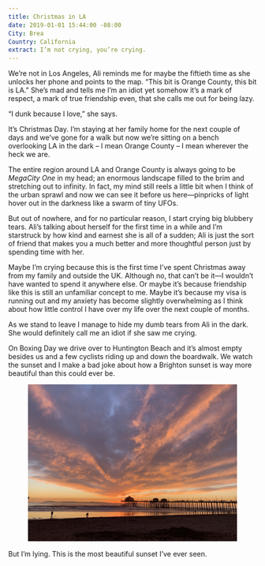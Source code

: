 ```yaml
---
title: Christmas in LA
date: 2019-01-01 15:44:00 -08:00
City: Brea
Country: California
extract: I’m not crying, you’re crying.
---
```


We’re not in Los Angeles, Ali reminds me for maybe the fiftieth time as she unlocks her phone and points to the map. “This bit is Orange County, this bit is LA.” She’s mad and tells me I’m an idiot yet somehow it’s a mark of respect, a mark of true friendship even, that she calls me out for being lazy.

“I dunk because I love,” she says.

It’s Christmas Day. I’m staying at her family home for the next couple of days and we’ve gone for a walk but now we’re sitting on a bench overlooking LA in the dark – I mean Orange County – I mean wherever the heck we are. 

The entire region around LA and Orange County is always going to be _MegaCity One_ in my head; an enormous landscape filled to the brim and stretching out to infinity. In fact, my mind still reels a little bit when I think of the urban sprawl and now we can see it before us here—pinpricks of light hover out in the darkness like a swarm of tiny UFOs.  

But out of nowhere, and for no particular reason, I start crying big blubbery tears. Ali’s talking about herself for the first time in a while and I’m starstruck by how kind and earnest she is all of a sudden; Ali is just the sort of friend that makes you a much better and more thoughtful person just by spending time with her.

Maybe I’m crying because this is the first time I’ve spent Christmas away from my family and outside the UK. Although no, that can’t be it—I wouldn’t have wanted to spend it anywhere else. Or maybe it’s because friendship like this is still an unfamiliar concept to me. Maybe it’s because my visa is running out and my anxiety has become slightly overwhelming as I think about how little control I have over my life over the next couple of months. 

As we stand to leave I manage to hide my dumb tears from Ali in the dark. She would definitely call me an idiot if she saw me crying. 

On Boxing Day we drive over to Huntington Beach and it’s almost empty besides us and a few cyclists riding up and down the boardwalk. We watch the sunset and I make a bad joke about how a Brighton sunset is way more beautiful than this could ever be. 

<figure class="m-wrapper--full">
  <img src="/uploads/IMG_0199.jpg" alt="Huntington Beach" />
</figure>

But I’m lying. This is the most beautiful sunset I’ve ever seen. 